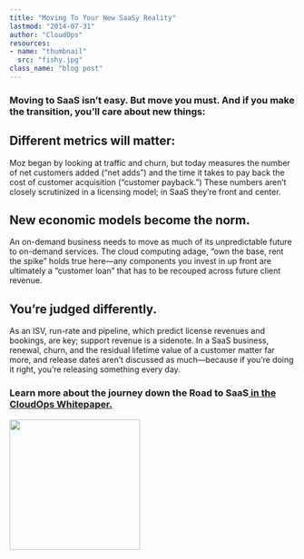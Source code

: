 ```yaml
---
title: "Moving To Your New SaaSy Reality"
lastmod: "2014-07-31"
author: "CloudOps"
resources:
- name: "thumbnail"
  src: "fishy.jpg"
class_name: "blog post"
---
```



<h3><strong>Moving to SaaS isn’t easy. But move you must. And if you make the transition, you’ll care about new things:</strong></h3><p></p><h2>Different metrics will matter:</h2><p> Moz began by looking at traffic and churn, but today measures the number of net customers added (“net adds”) and the time it takes to pay back the cost of customer acquisition (“customer payback.”) These numbers aren’t closely scrutinized in a licensing model; in SaaS they’re front and center.</p><h2>New economic models become the norm.</h2><p> An on-demand business needs to move as much of its unpredictable future to on-demand services. The cloud computing adage, “own the base, rent the spike” holds true here—any components you invest in up front are ultimately a “customer loan” that has to be recouped across future client revenue.</p><h2>You’re judged differently.</h2><p> As an ISV, run-rate and pipeline, which predict license revenues and bookings, are key; support revenue is a sidenote. In a SaaS business, renewal, churn, and the residual lifetime value of a customer matter far more, and release dates aren’t discussed as much—because if you’re doing it right, you’re releasing something every day.</p><h3>Learn more about the journey down the <strong>Road to SaaS</strong><a href="http://www.cloudops.com/resources/knowledge-base/Road-to-SaaS/">&nbsp;in the CloudOps Whitepaper.</a></h3><p><a href="http://www.cloudops.com/resources/knowledge-base/Road-to-SaaS/"><img style="width: 230px;" src="/images/blog/post/Download-Whitepaper-CTA.png"></a></p>